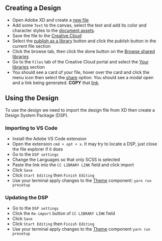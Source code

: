 ## Creating a Design

- Open Adobe XD and create a [new file](./readme-assets/01-new-file.png)
- Add some `Text` to the canvas, select the text and add its color and character styles to the [document assets](./readme-assets/02-text-example.png).
- Save the file to the [Creative Cloud](./readme-assets/03-saving-to-cloud.png)
- Select the [publish as a library](./readme-assets/04-publish.png) button and click the publish button in the current file section
- Click the browse tab, then click the done button on the [Browse shared libraries](./readme-assets/05-lib-browser.png)
- Go to the `Files` tab of the Creative Cloud portal and select the [Your libraries](./readme-assets/06-your-libs.png) section
- You should see a card of your file, hover over the card and click the menu icon then select the [share](./readme-assets/07-your-cc-file.png) option. You should see a modal open and a link being generated. **COPY** that [link](./readme-assets/08-dsp-link.png).

## Using the Design

To use the design we need to import the design file from XD then create a Design System Package (DSP).

### Importing to VS Code

- Install the Adobe VS Code extension
- Open the extension `cmd + opt + x`. It may try to locate a DSP, just close the file explorer if it does
- Go to the `DSP settings`
- Change the Languages so that only SCSS is selected
- Paste the link into the `CC LIBRARY LINK` field and click import
- Click `Save`
- Click `Start Editing` then `Finish Editing`
- Use your terminal apply changes to the [Theme](../packages/theme/README.md) component: `yarn run presetup`

### Updating the DSP

- Go to the `DSP settings`
- Click the `Re-import` button of `CC LIBRARY LINK` field
- Click `Save`
- Click `Start Editing` then `Finish Editing`
- Use your terminal apply changes to the [Theme](../packages/theme/README.md) component `yarn run presetup`
